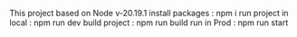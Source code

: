 This project based on Node v-20.19.1
install packages : npm i
run project in local : npm run dev
build project : npm run build
run in Prod : npm run start
